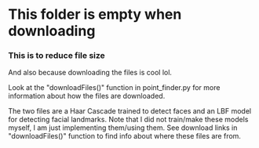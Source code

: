 # This folder is empty when downloading

### This is to reduce file size

And also because downloading the files is cool lol.

Look at the "downloadFiles()" function in point_finder.py for more information about how the files are downloaded.

The two files are a Haar Cascade trained to detect faces and an LBF model for detecting facial landmarks. Note that I did not train/make these models myself, I am just implementing them/using them. See download links in "downloadFiles()" function to find info about where these files are from.

